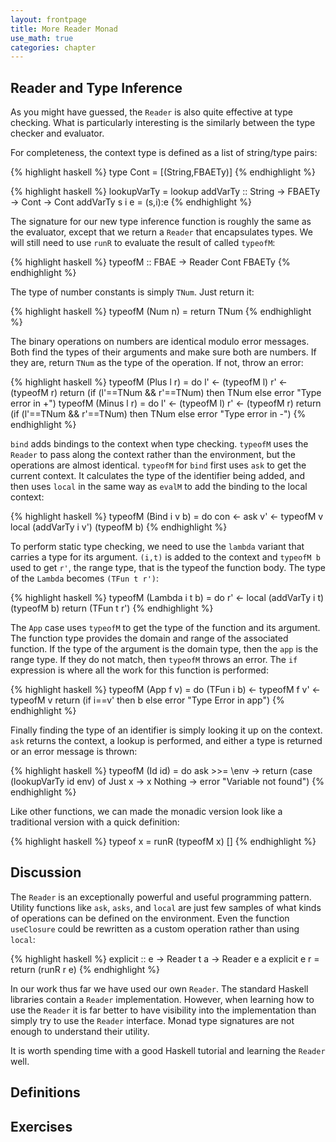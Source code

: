 ```yaml
---
layout: frontpage
title: More Reader Monad
use_math: true
categories: chapter
---
```


## Reader and Type Inference

As you might have guessed, the `Reader` is also quite effective at
type checking.  What is particularly interesting is the similarly
between the type checker and evaluator. 

For completeness, the context type is defined as a list of string/type pairs:

{% highlight haskell %}
type Cont = [(String,FBAETy)]
{% endhighlight %}

{% highlight haskell %}
lookupVarTy = lookup
addVarTy :: String -> FBAETy -> Cont -> Cont
addVarTy s i e = (s,i):e
{% endhighlight %}

The signature for our new type inference function is roughly the same as the evaluator, except that we return a `Reader` that encapsulates types.  We will still need to use `runR` to evaluate the result of called `typeofM`:

{% highlight haskell %}
typeofM :: FBAE -> Reader Cont FBAETy
{% endhighlight %}

The type of number constants is simply `TNum`.  Just return it:

{% highlight haskell %}
typeofM (Num n) = return TNum
{% endhighlight %}

The binary operations on numbers are identical modulo error messages.  Both find the types of their arguments and make sure both are numbers.  If they are, return `TNum` as the type of the operation.  If not, throw an error:

{% highlight haskell %}
typeofM (Plus l r) = do
  l' <- (typeofM l)
  r' <- (typeofM r)
  return (if (l'==TNum && r'==TNum) then TNum else error "Type error in +")
typeofM (Minus l r) = do
  l' <- (typeofM l)
  r' <- (typeofM r)
  return (if (l'==TNum && r'==TNum) then TNum else error "Type error in -")
{% endhighlight %}

`bind` adds bindings to the context when type checking.  `typeofM` uses the `Reader` to pass along the context rather than the environment, but the operations are almost identical.  `typeofM` for `bind` first uses `ask` to get the current context.  It calculates the type of the identifier being added, and then uses `local` in the same way as `evalM` to add the binding to the local context:

{% highlight haskell %}
typeofM (Bind i v b) = do
  con <- ask
  v' <- typeofM v
  local (addVarTy i v') (typeofM b)
{% endhighlight %}

To perform static type checking, we need to use the `lambda` variant that carries a type for its argument.  `(i,t)` is added to the context and `typeofM b` used to get `r'`, the range type, that is the typeof the function body.  The type of the `Lambda` becomes `(TFun t r')`:

{% highlight haskell %}
typeofM (Lambda i t b) = do
  r' <- local (addVarTy i t) (typeofM b)
  return (TFun t r')
{% endhighlight %}

The `App` case uses `typeofM` to get the type of the function and its argument.  The function type provides the domain and range of the associated function.  If the type of the argument is the domain type, then the `app` is the range type.  If they do not match, then `typeofM` throws an error.  The `if` expression is where all the work for this function is performed:

{% highlight haskell %}
typeofM (App f v) = do
  (TFun i b) <- typeofM f
  v' <- typeofM v
  return (if i==v' then b else error "Type Error in app")
{% endhighlight %}

Finally finding the type of an identifier is simply looking it up on the context.  `ask` returns the context, a lookup is performed, and either a type is returned or an error message is thrown:

{% highlight haskell %}
typeofM (Id id) = do
  ask >>= \env -> return (case (lookupVarTy id env) of
                            Just x -> x
                            Nothing -> error "Variable not found")
{% endhighlight %}

Like other functions, we can made the monadic version look like a traditional version with a quick definition:

{% highlight haskell %}
typeof x = runR (typeofM x) []
{% endhighlight %}

## Discussion

The `Reader` is an exceptionally powerful and useful programming pattern.  Utility functions like `ask`, `asks`, and `local` are just  few samples of what kinds of operations can be defined on the environment.  Even the function `useClosure` could be rewritten as a  custom operation rather than using `local`:

{% highlight haskell %}
explicit :: e -> Reader t a -> Reader e a
explicit e r = return (runR r e)
{% endhighlight %}

In our work thus far we have used our own `Reader`.  The standard Haskell libraries contain a `Reader` implementation.  However, when learning how to use the `Reader` it is far better to have visibility into the implementation than simply try to use the `Reader` interface.  Monad type signatures are not enough to understand their utility.

It is worth spending time with a good Haskell tutorial and learning the `Reader` well.

## Definitions

## Exercises
